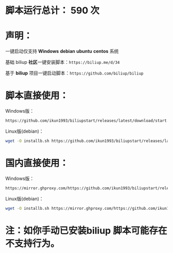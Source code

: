 # 脚本运行总计： 590 次


# 声明：

一键启动仅支持 **Windows** **debian** **ubuntu** **centos** 系统

基础 biliup **社区**一键安装脚本：`https://biliup.me/d/34`

基于 **biliup** 项目一键启动脚本：`https://github.com/biliup/biliup`

#
# 脚本直接使用：

Windows版：

```bash
https://github.com/ikun1993/biliupstart/releases/latest/download/start.bat
```

Linux版(debian)：

```bash
wget -O installb.sh https://github.com/ikun1993/biliupstart/releases/latest/download/start.sh && chmod +x installb.sh && bash installb.sh
```

#
# 国内直接使用：

Windows版：

```bash
https://mirror.ghproxy.com/https://github.com/ikun1993/biliupstart/releases/latest/download/start.bat
```

Linux版(debian)：

```bash
wget -O installb.sh https://mirror.ghproxy.com/https://github.com/ikun1993/biliupstart/releases/latest/download/start.sh && chmod +x installb.sh && bash installb.sh
```

#
# 注：如你手动已安装biliup 脚本可能存在不支持行为。
